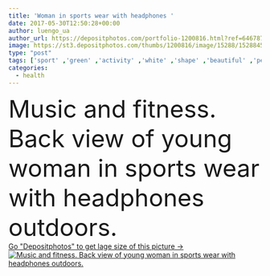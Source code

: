 ```yaml
---
title: 'Woman in sports wear with headphones '
date: 2017-05-30T12:50:28+00:00
author: luengo_ua
author_url: https://depositphotos.com/portfolio-1200816.html?ref=64678756
image: https://st3.depositphotos.com/thumbs/1200816/image/15288/152884558/api_thumb_450.jpg?forcejpeg=true
type: "post"
tags: ['sport' ,'green' ,'activity' ,'white' ,'shape' ,'beautiful' ,'person' ,'one' ,'girl' ,'female' ,'young' ,'summer' ,'grass' ,'people' ,'relaxation' ,'park' ,'outdoors' ,'vitality' ,'nature' ,'caucasian' ,'energy' ,'health' ,'healthy' ,'diet' ,'care' ,'technology' ,'back' ,'calm' ,'active' ,'woman' ,'physical' ,'lifestyle' ,'balance' ,'body' ,'music' ,'fit' ,'fitness' ,'exercise' ,'listening' ,'headphones' ,'enjoying' ,'training' ,'slim' ,'yoga' ,'athletic' ,'workout' ,'jogging' ,'sporty' ]
categories: 
  - health
---
```

<div aling="center">
            <font size="60"> Music and fitness. Back view of young woman in sports wear with headphones outdoors.</font>   
</div>
<div>
    <a href='https://depositphotos.com/152884558/stock-photo-woman-in-sports-wear-with.html?ref=64678756' target=_blank > Go "Depositphotos" to get lage size of this picture ->
        <img href='https://depositphotos.com/152884558/stock-photo-woman-in-sports-wear-with.html?ref=64678756' src='https://st3.depositphotos.com/1200816/15288/i/950/depositphotos_152884558-stock-photo-woman-in-sports-wear-with.jpg?forcejpeg=true' alt='Music and fitness. Back view of young woman in sports wear with headphones outdoors.' >
    </a>
</div>
